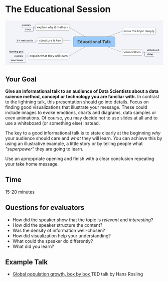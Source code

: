 
# The Educational Session

![](../images/educational_talk.png)

## Your Goal

**Give an informational talk to an audience of Data Scientists about a data science method, concept or technology you are familiar with.** In contrast to the lightning talk, this presentation should go into details. Focus on finding good visualizations that illustrate your message. These could include images to evoke emotions, charts and diagrams, data samples or even animations. Of course, you may decide not to use slides at all and to use a whiteboard (or something else) instead.

The key to a good informational talk is to state clearly at the beginning *why* your audience should care and *what* they will learn. You can achieve this by using an illustrative example, a little story or by telling people what *"superpower"* they are going to learn.

Use an aproppriate opening and finish with a clear conclusion repeating your take home message.

## Time

15-20 minutes


## Questions for evaluators

* How did the speaker show that the topic is *relevant* and *interesting*?
* How did the speaker structure the content?
* Was the density of information well-chosen?
* How did visualization help your understanding?
* What could the speaker do differently?
* What did you learn?

## Example Talk

* [Global population growth, box by box ](https://www.youtube.com/watch?v=fTznEIZRkLg) TED talk by Hans Rosling
